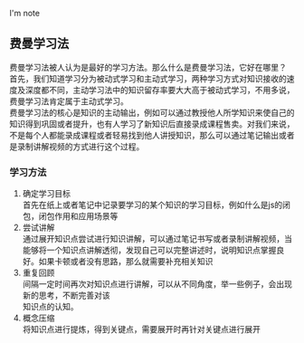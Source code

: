 I'm note
## 费曼学习法
费曼学习法被人认为是最好的学习方法。那么什么是费曼学习法，它好在哪里？  
首先，我们知道学习分为被动式学习和主动式学习，两种学习方式对知识接收的速度及深度都不同，主动学习法中的知识留存率要大大高于被动式学习，不用多说，费曼学习法肯定属于主动式学习。  
费曼学习法的核心是知识的主动输出，例如可以通过教授他人所学知识来使自己的知识得到巩固或者提升，也有人学习了新知识后直接录成课程售卖。对我们来说，不是每个人都能录成课程或者轻易找到他人讲授知识，那么可以通过笔记输出或者是录制讲解视频的方式进行这个过程。  
### 学习方法
1. 确定学习目标  
   首先在纸上或者笔记中记录要学习的某个知识的学习目标，例如什么是js的闭包，闭包作用和应用场景等
2. 尝试讲解  
   通过展开知识点尝试进行知识讲解，可以通过笔记书写或者录制讲解视频，当能够将一个知识点讲解透彻，发现自己可以完整讲述时，说明知识点掌握良好。如果卡顿或者没有思路，那么就需要补充相关知识
3. 重复回顾  
   间隔一定时间再次对知识点进行讲解，可以从不同角度，举一些例子，会出现新的思考，不断完善对该    
   知识点的认知。
4. 概念压缩  
   将知识点进行提炼，得到关键点，需要展开时再针对关键点进行展开